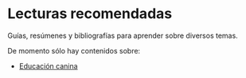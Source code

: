 Lecturas recomendadas
==============

Guías, resúmenes y bibliografías para aprender sobre diversos temas.

De momento sólo hay contenidos sobre:
* [Educación canina](https://samumseoane.github.io/Lecturas_recomendadas/#!sites/xiana_edu_canina.md)


